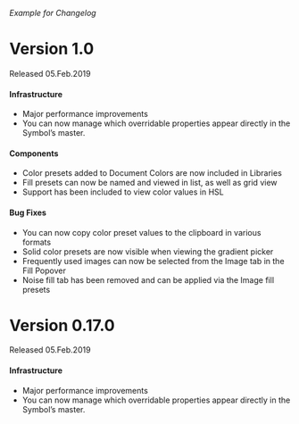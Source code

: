 _Example for Changelog_
# Version 1.0
Released 05.Feb.2019  
#### Infrastructure
- Major performance improvements
- You can now manage which overridable properties appear directly in the Symbol’s master.

#### Components
- Color presets added to Document Colors are now included in Libraries
- Fill presets can now be named and viewed in list, as well as grid view
- Support has been included to view color values in HSL

#### Bug Fixes
- You can now copy color preset values to the clipboard in various formats
- Solid color presets are now visible when viewing the gradient picker
- Frequently used images can now be selected from the Image tab in the Fill Popover
- Noise fill tab has been removed and can be applied via the Image fill presets

# Version 0.17.0
Released 05.Feb.2019  
#### Infrastructure
- Major performance improvements
- You can now manage which overridable properties appear directly in the Symbol’s master.

